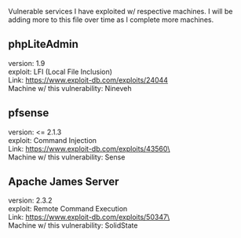 Vulnerable services I have exploited w/ respective machines. I will be adding more to this file over time as I complete more machines.

## phpLiteAdmin 
version: 1.9\
exploit: LFI (Local File Inclusion)\
Link: https://www.exploit-db.com/exploits/24044 \
Machine w/ this vulnerability: Nineveh



## pfsense
version: <= 2.1.3\
exploit: Command Injection\
Link: https://www.exploit-db.com/exploits/43560\ \
Machine w/ this vulnerability: Sense


## Apache James Server 
version: 2.3.2\
exploit: Remote Command Execution\
Link: https://www.exploit-db.com/exploits/50347\ \
Machine w/ this vulnerability: SolidState

